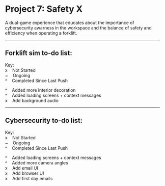 # Project 7: Safety X

A dual-game experience that educates about the importance of cybersecurity awarness in the workspace and the balance of safety and efficiency when operating a forklift.

-----

Forklift sim to-do list:
-----
Key:  
x&nbsp;&nbsp;&nbsp;&nbsp;Not Started  
~&nbsp;&nbsp;&nbsp;&nbsp;Ongoing  
^&nbsp;&nbsp;&nbsp;&nbsp;Completed Since Last Push  

^&nbsp;&nbsp;&nbsp;&nbsp;Added more interior decoration  
^&nbsp;&nbsp;&nbsp;&nbsp;Added loading screens + context messages  
x&nbsp;&nbsp;&nbsp;&nbsp;Add background audio  

-----

Cybersecurity to-do list:
-----
Key:  
x&nbsp;&nbsp;&nbsp;&nbsp;Not Started  
~&nbsp;&nbsp;&nbsp;&nbsp;Ongoing  
^&nbsp;&nbsp;&nbsp;&nbsp;Completed Since Last Push  

^&nbsp;&nbsp;&nbsp;&nbsp;Added loading screens + context messages  
^&nbsp;&nbsp;&nbsp;&nbsp;Added more camera angles  
x&nbsp;&nbsp;&nbsp;&nbsp;Add email UI  
x&nbsp;&nbsp;&nbsp;&nbsp;Add browser UI  
x&nbsp;&nbsp;&nbsp;&nbsp;Add first day emails  